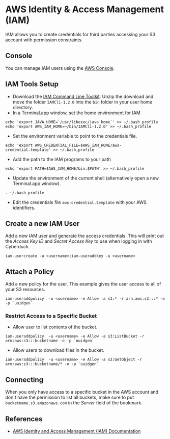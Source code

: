AWS Identity & Access Management (IAM)
====

IAM allows you to create credentials for third parties accessing your S3 account with permission constraints.

## Console

You can manage IAM users using the [AWS Console](https://console.aws.amazon.com/iam/home).

## IAM Tools Setup

- Download the [IAM Command Line Toolkit](https://awscli.amazonaws.com/v2/documentation/api/latest/reference/iam/index.html). Unzip the download and move the folder `IAMCli-1.2.0` into the `bin` folder in your user home directory.
- In a Terminal.app window, set the home environment for IAM
```
echo 'export JAVA_HOME=`/usr/libexec/java_home`' >> ~/.bash_profile
echo 'export AWS_IAM_HOME=~/bin/IAMCli-1.2.0' >> ~/.bash_profile
```
- Set the environment variable to point to the credentials file.
```
echo 'export AWS_CREDENTIAL_FILE=$AWS_IAM_HOME/aws-credential.template' >> ~/.bash_profile
```
- Add the path to the IAM programs to your path
```
echo 'export PATH=$AWS_IAM_HOME/bin:$PATH' >> ~/.bash_profile
```
- Update the environment of the current shell (alternatively open a new Terminal.app window).
```
. ~/.bash_profile
```
- Edit the credentials file `aws-credential.template` with your AWS identifiers.

## Create a new IAM User

Add a new IAM user and generate the access credentials. This will print out the *Access Key ID* and *Secret Access Key* to use when logging in with Cyberduck.

```
iam-usercreate -u <username>;iam-useraddkey -u <username>
```

## Attach a Policy

Add a new policy for the user. This example gives the user access to all of your S3 resources.

```
iam-useraddpolicy  -u <username> -e Allow -a s3:* -r arn:aws:s3:::* -o -p `uuidgen`
```

### Restrict Access to a Specific Bucket

- Allow user to list contents of the bucket.
```
iam-useraddpolicy  -u <username> -e Allow -a s3:ListBucket -r arn:aws:s3:::bucketname -o -p `uuidgen`
```
- Allow users to download files in the bucket.
```
iam-useraddpolicy  -u <username> -e Allow -a s3:GetObject -r arn:aws:s3:::bucketname/* -o -p `uuidgen`
```

## Connecting

When you only have access to a specific bucket in the AWS account and don't have the permission to list all buckets, make sure to put `bucketname.s3.amazonaws.com` in the *Server* field of the bookmark.

## References

- [AWS Identity and Access Management (IAM) Documentation](http://aws.amazon.com/documentation/iam/)